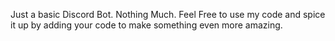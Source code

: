 Just a basic Discord Bot.
Nothing Much.
Feel Free to use my code and spice it up by adding your code to make something even more amazing.

